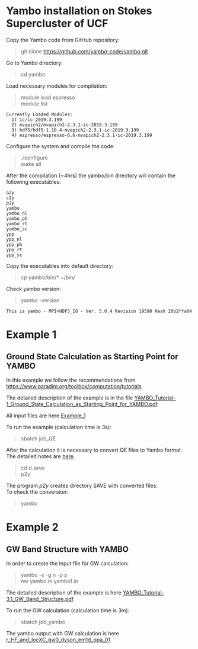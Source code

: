 # Yambo installation on Stokes Supercluster of UCF

Copy the Yambo code from GitHub repository:

> git clone https://github.com/yambo-code/yambo.git

Go to Yambo directory:

> cd yambo

Load necessary modules for compilation:

> module load espresso   
> module list   

```
Currently Loaded Modules:
  1) ic/ic-2019.3.199                        
  2) mvapich2/mvapich2-2.3.1-ic-2019.3.199   
  3) hdf5/hdf5-1.10.4-mvapich2-2.3.1-ic-2019.3.199
  4) espresso/espresso-6.6-mvapich2-2.3.1-ic-2019.3.199
```

Configure the system and compile the code:

> ./configure  
> make all  

After the compilation (~4hrs) the yambo/bin directory will contain the following executables:
```
a2y  
c2y  
p2y  
yambo  
yambo_nl  
yambo_ph  
yambo_rt  
yambo_sc  
ypp  
ypp_nl  
ypp_ph  
ypp_rt  
ypp_sc
```

Copy the executables into default directory:

> cp yambo/bin/* ~/bin/

Check yambo version:

> yambo -version

```
This is yambo - MPI+HDF5_IO - Ver. 5.0.4 Revision 19598 Hash 20b2ffa04
```

# Example 1

## Ground State Calculation as Starting Point for YAMBO

In this example we follow the recommendations from https://www.paradim.org/toolbox/computation/tutorials

The detailed description of the example is in the file [YAMBO_Tutorial-1_Ground_State_Calculation_as_Starting_Point_for_YAMBO.pdf](https://github.com/Dmitry-Skachkov/Yambo_examples/blob/main/Example_1/YAMBO_Tutorial-1_Ground_State_Calculation_as_Starting_Point_for_YAMBO.pdf)

All input files are here [Example_1](https://github.com/Dmitry-Skachkov/Yambo_examples/tree/main/Example_1)

To run the example (calculation time is 3s):

> sbatch job_QE

After the calculation it is necessary to convert QE files to Yambo format. The detailed notes are [here](https://github.com/Dmitry-Skachkov/Yambo_examples/blob/main/Example_1/YAMBO_Tutorial-2_File_Conversion_from_QE_to_YAMBO.pdf).

> cd d.save  
> p2y  

The program *p2y* creates directory SAVE with converted files.  
To check the conversion:

> yambo  


# Example 2

## GW Band Structure with YAMBO

In order to create the input file for GW calculation:

> yambo -x -g n -p p  
> mv yambo.in yambo1.in  

The detailed description of the example is here [YAMBO_Tutorial-3.1_GW_Band_Structure.pdf](https://github.com/Dmitry-Skachkov/Yambo_examples/blob/main/Example_2/YAMBO_Tutorial-3.1_GW_Band_Structure.pdf)

To run the GW calculation (calculation time is 3m):

> sbatch job_yambo  

The yambo output with GW calculation is here [r_HF_and_locXC_gw0_dyson_em1d_ppa_01](https://github.com/Dmitry-Skachkov/Yambo_examples/blob/main/Example_2/r_HF_and_locXC_gw0_dyson_em1d_ppa_01) 
